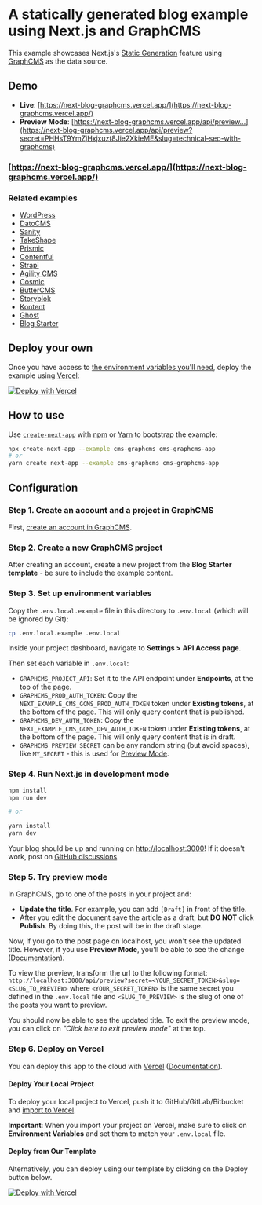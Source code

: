 # A statically generated blog example using Next.js and GraphCMS

This example showcases Next.js's [Static Generation](https://nextjs.org/docs/basic-features/pages) feature using [GraphCMS](https://www.graphcms.com/) as the data source.

## Demo

- **Live**: [https://next-blog-graphcms.vercel.app/](https://next-blog-graphcms.vercel.app/)
- **Preview Mode**: [https://next-blog-graphcms.vercel.app/api/preview...](https://next-blog-graphcms.vercel.app/api/preview?secret=PHHsT9YmZjHxjxuzt8Jie2XkieME&slug=technical-seo-with-graphcms)

### [https://next-blog-graphcms.vercel.app/](https://next-blog-graphcms.vercel.app/)

### Related examples

- [WordPress](/examples/cms-wordpress)
- [DatoCMS](/examples/cms-datocms)
- [Sanity](/examples/cms-sanity)
- [TakeShape](/examples/cms-takeshape)
- [Prismic](/examples/cms-prismic)
- [Contentful](/examples/cms-contentful)
- [Strapi](/examples/cms-strapi)
- [Agility CMS](/examples/cms-agilitycms)
- [Cosmic](/examples/cms-cosmic)
- [ButterCMS](/examples/cms-buttercms)
- [Storyblok](/examples/cms-storyblok)
- [Kontent](/examples/cms-kontent)
- [Ghost](/examples/cms-ghost)
- [Blog Starter](/examples/blog-starter)

## Deploy your own

Once you have access to [the environment variables you'll need](#step-3-set-up-environment-variables), deploy the example using [Vercel](https://vercel.com?utm_source=github&utm_medium=readme&utm_campaign=next-example):

[![Deploy with Vercel](https://vercel.com/button)](https://vercel.com/new/git/external?repository-url=https://github.com/vercel/next.js/tree/canary/examples/cms-graphcms&project-name=cms-graphcms&repository-name=cms-graphcms&env=GRAPHCMS_PROJECT_API,GRAPHCMS_PROD_AUTH_TOKEN,GRAPHCMS_DEV_AUTH_TOKEN,GRAPHCMS_PREVIEW_SECRET&envDescription=Required%20to%20connect%20the%20app%20with%20GraphCMS&envLink=https://vercel.link/cms-graphcms-env)

## How to use

Use [`create-next-app`](https://github.com/vercel/next.js/tree/canary/packages/create-next-app) with [npm](https://docs.npmjs.com/cli/init) or [Yarn](https://yarnpkg.com/lang/en/docs/cli/create/) to bootstrap the example:

```bash
npx create-next-app --example cms-graphcms cms-graphcms-app
# or
yarn create next-app --example cms-graphcms cms-graphcms-app
```

## Configuration

### Step 1. Create an account and a project in GraphCMS

First, [create an account in GraphCMS](https://app.graphcms.com).

### Step 2. Create a new GraphCMS project

After creating an account, create a new project from the **Blog Starter template** - be sure to include the example content.

### Step 3. Set up environment variables

Copy the `.env.local.example` file in this directory to `.env.local` (which will be ignored by Git):

```bash
cp .env.local.example .env.local
```

Inside your project dashboard, navigate to **Settings > API Access page**.

Then set each variable in `.env.local`:

- `GRAPHCMS_PROJECT_API`: Set it to the API endpoint under **Endpoints**, at the top of the page.
- `GRAPHCMS_PROD_AUTH_TOKEN`: Copy the `NEXT_EXAMPLE_CMS_GCMS_PROD_AUTH_TOKEN` token under **Existing tokens**, at the bottom of the page. This will only query content that is published.
- `GRAPHCMS_DEV_AUTH_TOKEN`: Copy the `NEXT_EXAMPLE_CMS_GCMS_DEV_AUTH_TOKEN` token under **Existing tokens**, at the bottom of the page. This will only query content that is in draft.
- `GRAPHCMS_PREVIEW_SECRET` can be any random string (but avoid spaces), like `MY_SECRET` - this is used for [Preview Mode](https://nextjs.org/docs/advanced-features/preview-mode).

### Step 4. Run Next.js in development mode

```bash
npm install
npm run dev

# or

yarn install
yarn dev
```

Your blog should be up and running on [http://localhost:3000](http://localhost:3000)! If it doesn't work, post on [GitHub discussions](https://github.com/vercel/next.js/discussions).

### Step 5. Try preview mode

In GraphCMS, go to one of the posts in your project and:

- **Update the title**. For example, you can add `[Draft]` in front of the title.
- After you edit the document save the article as a draft, but **DO NOT** click **Publish**. By doing this, the post will be in the draft stage.

Now, if you go to the post page on localhost, you won't see the updated title. However, if you use **Preview Mode**, you'll be able to see the change ([Documentation](/docs/advanced-features/preview-mode.md)).

To view the preview, transform the url to the following format: `http://localhost:3000/api/preview?secret=<YOUR_SECRET_TOKEN>&slug=<SLUG_TO_PREVIEW>` where `<YOUR_SECRET_TOKEN>` is the same secret you defined in the `.env.local` file and `<SLUG_TO_PREVIEW>` is the slug of one of the posts you want to preview.

You should now be able to see the updated title. To exit the preview mode, you can click on _"Click here to exit preview mode"_ at the top.

### Step 6. Deploy on Vercel

You can deploy this app to the cloud with [Vercel](https://vercel.com?utm_source=github&utm_medium=readme&utm_campaign=next-example) ([Documentation](https://nextjs.org/docs/deployment)).

#### Deploy Your Local Project

To deploy your local project to Vercel, push it to GitHub/GitLab/Bitbucket and [import to Vercel](https://vercel.com/new?utm_source=github&utm_medium=readme&utm_campaign=next-example).

**Important**: When you import your project on Vercel, make sure to click on **Environment Variables** and set them to match your `.env.local` file.

#### Deploy from Our Template

Alternatively, you can deploy using our template by clicking on the Deploy button below.

[![Deploy with Vercel](https://vercel.com/button)](https://vercel.com/new/git/external?repository-url=https://github.com/vercel/next.js/tree/canary/examples/cms-graphcms&project-name=cms-graphcms&repository-name=cms-graphcms&env=GRAPHCMS_PROJECT_API,GRAPHCMS_PROD_AUTH_TOKEN,GRAPHCMS_DEV_AUTH_TOKEN,GRAPHCMS_PREVIEW_SECRET&envDescription=Required%20to%20connect%20the%20app%20with%20GraphCMS&envLink=https://vercel.link/cms-graphcms-env)
